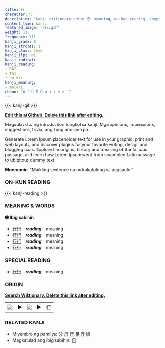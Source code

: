 ```yaml
---
title: 行
character: 行
description: "Kanji dictionary entry 行: meaning, on-kun reading, compounds, origin, related kanji"
content_type: kanji
featured_image: "/行.gif"
weight: 111
frequency: 111
kanji_grade: 0
kanji_strokes: 1
kanji_class: Jōyō
kanji_jlpt: N1
kanji_radical: 
kanji_reading: 
- DAI
- TAI
- oo-kii
kanji_meaning:
- malaki
chōon: "Ā Ī Ū Ē Ō ā ī ū ē ō ’"
---
```

[//]: # (Don't edit the line below. Kanji animated GIF code is automatically generated.)
{{< kanji-gif >}}

[//]: # (Edit below this line.)

**[Edit this at Github. Delete this link after editing.](https://github.com/tim0g/tim/tree/main/content/kanji/行/index.md)**

Magsulat dito ng introduction tungkol sa kanji. Mga opinions, impressions, suggestions, trivia, ang kung ano-ano pa.

Generate Lorem Ipsum placeholder text for use in your graphic, print and web layouts, and discover plugins for your favorite writing, design and blogging tools. Explore the origins, history and meaning of the famous passage, and learn how Lorem Ipsum went from scrambled Latin passage to ubiqitous dummy text.
 
**Mnemonic:** "Maikling sentence na makakatulong sa pagsaulo."

### ON-KUN READING

[//]: # (Don't edit the line below. ON-KUN READING code is automatically generated.)
{{< kanji-reading >}}

### MEANING & WORDS

#### ➊ **Ibig sabihin**
  - [行](../行)[行](../行)　***reading***　meaning
  - [行](../行)[行](../行)　***reading***　meaning
  - [行](../行)[行](../行)　***reading***　meaning
  - [行](../行)[行](../行)　***reading***　meaning

### SPECIAL READING
  - [行](../行)[行](../行)　***reading***　meaning

### ORIGIN

**[Search Wiktionary. Delete this link after editing.](https://wiktionary.org/wiki/行)**
<table class="kanji-table"><tr><td>
<img src="60px-行-bronze.svg.png">
</td><td>▶</td><td>
<img src="60px-行-oracle.svg.png">
</td><td>▶</td>
<td class="kanji-origin">行</td>
</tr></table>

### RELATED KANJI
- Miyembro ng pamilya: [父](../父) [母](../母) [行](../行) [弟](../弟) [行](../行) [娘](../娘)
- Magkatulad ang ibig sabihin: [日](../日)
